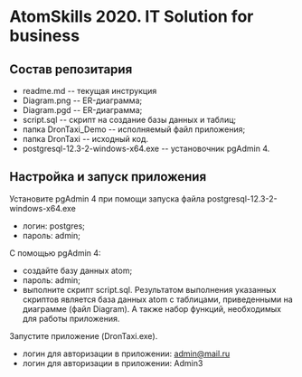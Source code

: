# AtomSkills 2020. IT Solution for business

## Состав репозитария

* readme.md -- текущая инструкция
* Diagram.png -- ER-диаграмма;
* Diagram.pgd -- ER-диаграмма;
* script.sql -- скрипт на создание базы данных и таблиц;
* папка DronTaxi_Demo -- исполняемый файл приложения;
* папка DronTaxi -- исходный код.
* postgresql-12.3-2-windows-x64.exe -- установочник pgAdmin 4.


## Настройка и запуск приложения

Установите pgAdmin 4 при помощи запуска файла postgresql-12.3-2-windows-x64.exe
- логин: postgres;
- пароль: admin;

С помощью pgAdmin 4: 
- создайте базу данных atom;
- пароль: admin;
- выполните скрипт script.sql. Результатом выполнения указанных скриптов является база данных atom с таблицами, приведенными на диаграмме (файл Diagram). А также набор функций, необходимых для работы приложения.

Запустите приложение (DronTaxi.exe).
- логин для авторизации в приложении: admin@mail.ru
- логин для авторизации в приложении: Admin3

